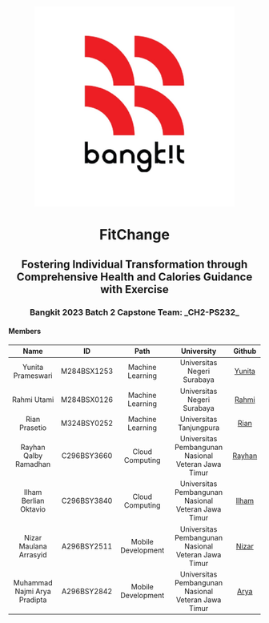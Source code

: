 <p align="center">
  <img align="center" width="400" src="bangkit.jpg" />
</p>
<h1 align="center">FitChange</h1>
<h2 align="center">Fostering Individual Transformation through Comprehensive Health and Calories Guidance with Exercise</h2>

<h3 align="center">Bangkit 2023 Batch 2 Capstone Team: _CH2-PS232_</h3>

#### Members
| Name                          | ID          | Path               | University                                    | Github            |
|:-----------------------------:|:-----------:|:------------------:|:----------------------------------------------:|:------------------------------------------:|
| Yunita Prameswari   | M284BSX1253  | Machine Learning | Universitas Negeri Surabaya   | [Yunita](https://github.com/yunitapramsx)     |
| Rahmi Utami | M284BSX0126  | Machine Learning | Universitas Negeri Surabaya | [Rahmi](https://github.com/rahmiutm)   |
| Rian Prasetio   | M324BSY0252  | Machine Learning | Universitas Tanjungpura   | [Rian](https://github.com/Student-rian)     |
| Rayhan Qalby Ramadhan   | C296BSY3660  | Cloud Computing | Universitas Pembangunan Nasional Veteran Jawa Timur   | [Rayhan](https://github.com/rayhanrere008)     |
| Ilham Berlian Oktavio   | C296BSY3840  | Cloud Computing | Universitas Pembangunan Nasional Veteran Jawa Timur   | [Ilham](https://github.com/IlhamBerlianO)    |
| Nizar Maulana Arrasyid   | A296BSY2511  | Mobile Development | Universitas Pembangunan Nasional Veteran Jawa Timur   | [Nizar](https://github.com/nizarui)     |
| Muhammad Najmi Arya Pradipta   | A296BSY2842  | Mobile Development | Universitas Pembangunan Nasional Veteran Jawa Timur   | [Arya](https://github.com/gezije)     |
